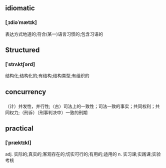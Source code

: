 ## idiomatic 
### [ˌɪdiəˈmætɪk] 
表达方式地道的;符合(某一)语言习惯的;包含习语的

## Structured
###  [ˈstrʌktʃərd] 
结构化;结构化的;有结构;结构类型;有组织的

##  concurrency
###
（计）并发性，并行性;〈古〉司法上的一致性；司法一致的事实；共同权利；共同权力;（刑诉）（刑事判决中）一致的刑期

##  practical
###  [ˈpræktɪkl]
adj.    实际的;真实的;客观存在的;切实可行的;有用的;适用的
n.      实习课;实践课;实验考核




